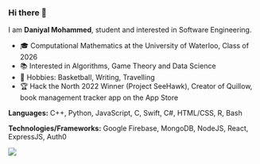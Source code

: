 ### Hi there 👋

I am **Daniyal Mohammed**, student and interested in Software Engineering. 
	
- 🎓 Computational Mathematics at the University of Waterloo, Class of 2026
- 📚 Interested in Algorithms, Game Theory and Data Science
- 🏀 Hobbies: Basketball, Writing, Travelling
- 🏆 Hack the North 2022 Winner (Project SeeHawk), Creator of Quillow, book management tracker app on the App Store

**Languages:** C++, Python, JavaScript, C, Swift, C#, HTML/CSS, R, Bash

**Technologies/Frameworks:** Google Firebase, MongoDB, NodeJS, React, ExpressJS, Auth0

[![](https://github-readme-stats.vercel.app/api?username=daniyalmohammed&count_private=true)](https://github-readme-stats.vercel.app/api?username=daniyalmohammed&count_private=true)

<!--
**daniyalmohammed/daniyalmohammed** is a ✨ _special_ ✨ repository because its `README.md` (this file) appears on your GitHub profile.

Here are some ideas to get you started:

- 🔭 I’m currently working on ...
- 🌱 I’m currently learning ...
- 👯 I’m looking to collaborate on ...
- 🤔 I’m looking for help with ...
- 💬 Ask me about ...
- 📫 How to reach me: ...
- 😄 Pronouns: ...
- ⚡ Fun fact: ...
-->
